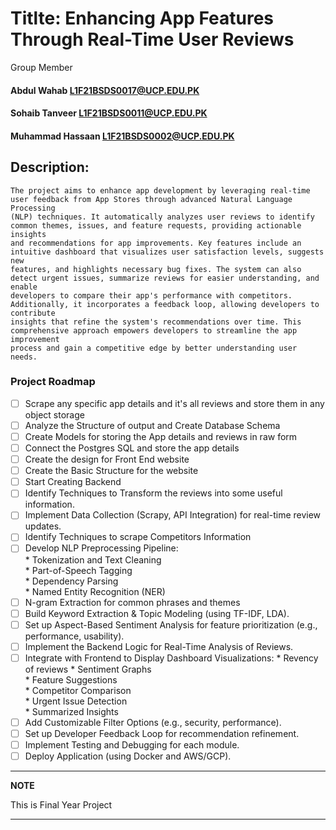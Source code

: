 # Titlte: Enhancing App Features Through Real-Time User Reviews
Group Member
#### Abdul Wahab         L1F21BSDS0017@UCP.EDU.PK
#### Sohaib Tanveer      L1F21BSDS0011@UCP.EDU.PK
#### Muhammad Hassaan    L1F21BSDS0002@UCP.EDU.PK

## Description:
    The project aims to enhance app development by leveraging real-time user feedback from App Stores through advanced Natural Language Processing  
    (NLP) techniques. It automatically analyzes user reviews to identify common themes, issues, and feature requests, providing actionable insights  
    and recommendations for app improvements. Key features include an intuitive dashboard that visualizes user satisfaction levels, suggests new  
    features, and highlights necessary bug fixes. The system can also detect urgent issues, summarize reviews for easier understanding, and enable  
    developers to compare their app's performance with competitors. Additionally, it incorporates a feedback loop, allowing developers to contribute  
    insights that refine the system's recommendations over time. This comprehensive approach empowers developers to streamline the app improvement  
    process and gain a competitive edge by better understanding user needs.


### Project Roadmap

- [ ] Scrape any specific app details and it's all reviews and store them in any object storage
- [ ] Analyze the Structure of output and Create Database Schema
- [ ] Create Models for storing the App details and reviews in raw form
- [ ] Connect the Postgres SQL and store the app details
- [ ] Create the design for Front End website
- [ ] Create the Basic Structure for the website
- [ ] Start Creating Backend
- [ ] Identify Techniques to Transform the reviews into some useful information.
- [ ] Implement Data Collection (Scrapy, API Integration) for real-time review updates.
- [ ] Identify Techniques to scrape Competitors Information
- [ ] Develop NLP Preprocessing Pipeline:  
        * Tokenization and Text Cleaning  
        * Part-of-Speech Tagging  
        * Dependency Parsing  
        * Named Entity Recognition (NER)
- [ ] N-gram Extraction for common phrases and themes  
- [ ] Build Keyword Extraction & Topic Modeling (using TF-IDF, LDA).  
- [ ] Set up Aspect-Based Sentiment Analysis for feature prioritization (e.g., performance, usability).  
- [ ] Implement the Backend Logic for Real-Time Analysis of Reviews.  
- [ ] Integrate with Frontend to Display Dashboard Visualizations: 
        * Revency of reviews
        * Sentiment Graphs  
        * Feature Suggestions  
        * Competitor Comparison  
        * Urgent Issue Detection  
        * Summarized Insights  
- [ ] Add Customizable Filter Options (e.g., security, performance).  
- [ ] Set up Developer Feedback Loop for recommendation refinement.  
- [ ] Implement Testing and Debugging for each module.  
- [ ] Deploy Application (using Docker and AWS/GCP).  
---
**NOTE**

This is Final Year Project

---
